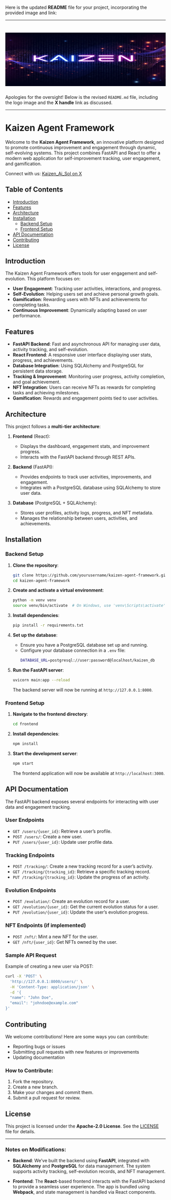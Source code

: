 Here is the updated **README** file for your project, incorporating the provided image and link:

---

# ![Kaizen Logo](1500x500.jpg)  
Apologies for the oversight! Below is the revised `README.md` file, including the logo image and the **X handle** link as discussed.

---

# Kaizen Agent Framework

Welcome to the **Kaizen Agent Framework**, an innovative platform designed to promote continuous improvement and engagement through dynamic, self-evolving systems. This project combines FastAPI and React to offer a modern web application for self-improvement tracking, user engagement, and gamification.

Connect with us: [Kaizen_Ai_Sol on X](https://x.com/Kaizen_Ai_Sol)

## Table of Contents
- [Introduction](#introduction)
- [Features](#features)
- [Architecture](#architecture)
- [Installation](#installation)
  - [Backend Setup](#backend-setup)
  - [Frontend Setup](#frontend-setup)
- [API Documentation](#api-documentation)
- [Contributing](#contributing)
- [License](#license)

## Introduction

The Kaizen Agent Framework offers tools for user engagement and self-evolution. This platform focuses on:

- **User Engagement**: Tracking user activities, interactions, and progress.
- **Self-Evolution**: Helping users set and achieve personal growth goals.
- **Gamification**: Rewarding users with NFTs and achievements for completing tasks.
- **Continuous Improvement**: Dynamically adapting based on user performance.

## Features

- **FastAPI Backend**: Fast and asynchronous API for managing user data, activity tracking, and self-evolution.
- **React Frontend**: A responsive user interface displaying user stats, progress, and achievements.
- **Database Integration**: Using SQLAlchemy and PostgreSQL for persistent data storage.
- **Tracking & Improvement**: Monitoring user progress, activity completion, and goal achievement.
- **NFT Integration**: Users can receive NFTs as rewards for completing tasks and achieving milestones.
- **Gamification**: Rewards and engagement points tied to user activities.

## Architecture

This project follows a **multi-tier architecture**:

1. **Frontend** (React):
   - Displays the dashboard, engagement stats, and improvement progress.
   - Interacts with the FastAPI backend through REST APIs.

2. **Backend** (FastAPI):
   - Provides endpoints to track user activities, improvements, and engagement.
   - Integrates with a PostgreSQL database using SQLAlchemy to store user data.

3. **Database** (PostgreSQL + SQLAlchemy):
   - Stores user profiles, activity logs, progress, and NFT metadata.
   - Manages the relationship between users, activities, and achievements.

## Installation

### Backend Setup

1. **Clone the repository**:
   ```bash
   git clone https://github.com/yourusername/kaizen-agent-framework.git
   cd kaizen-agent-framework
   ```

2. **Create and activate a virtual environment**:
   ```bash
   python -m venv venv
   source venv/bin/activate  # On Windows, use 'venv\Scripts\activate'
   ```

3. **Install dependencies**:
   ```bash
   pip install -r requirements.txt
   ```

4. **Set up the database**:
   - Ensure you have a PostgreSQL database set up and running.
   - Configure your database connection in a `.env` file:
     ```bash
     DATABASE_URL=postgresql://user:password@localhost/kaizen_db
     ```

5. **Run the FastAPI server**:
   ```bash
   uvicorn main:app --reload
   ```

   The backend server will now be running at `http://127.0.0.1:8000`.

### Frontend Setup

1. **Navigate to the frontend directory**:
   ```bash
   cd frontend
   ```

2. **Install dependencies**:
   ```bash
   npm install
   ```

3. **Start the development server**:
   ```bash
   npm start
   ```

   The frontend application will now be available at `http://localhost:3000`.

## API Documentation

The FastAPI backend exposes several endpoints for interacting with user data and engagement tracking.

### User Endpoints

- `GET /users/{user_id}`: Retrieve a user’s profile.
- `POST /users/`: Create a new user.
- `PUT /users/{user_id}`: Update user profile data.

### Tracking Endpoints

- `POST /tracking/`: Create a new tracking record for a user’s activity.
- `GET /tracking/{tracking_id}`: Retrieve a specific tracking record.
- `PUT /tracking/{tracking_id}`: Update the progress of an activity.

### Evolution Endpoints

- `POST /evolution/`: Create an evolution record for a user.
- `GET /evolution/{user_id}`: Get the current evolution status for a user.
- `PUT /evolution/{user_id}`: Update the user’s evolution progress.

### NFT Endpoints (if implemented)

- `POST /nft/`: Mint a new NFT for the user.
- `GET /nft/{user_id}`: Get NFTs owned by the user.

### Sample API Request

Example of creating a new user via POST:

```bash
curl -X 'POST' \
  'http://127.0.0.1:8000/users/' \
  -H 'Content-Type: application/json' \
  -d '{
  "name": "John Doe",
  "email": "johndoe@example.com"
}'
```

## Contributing

We welcome contributions! Here are some ways you can contribute:

- Reporting bugs or issues
- Submitting pull requests with new features or improvements
- Updating documentation

### How to Contribute:

1. Fork the repository.
2. Create a new branch.
3. Make your changes and commit them.
4. Submit a pull request for review.

## License

This project is licensed under the **Apache-2.0 License**. See the [LICENSE](LICENSE) file for details.

---

### Notes on Modifications:

- **Backend**: We’ve built the backend using **FastAPI**, integrated with **SQLAlchemy** and **PostgreSQL** for data management. The system supports activity tracking, self-evolution records, and NFT management.
  
- **Frontend**: The **React**-based frontend interacts with the FastAPI backend to provide a seamless user experience. The app is bundled using **Webpack**, and state management is handled via React components.

